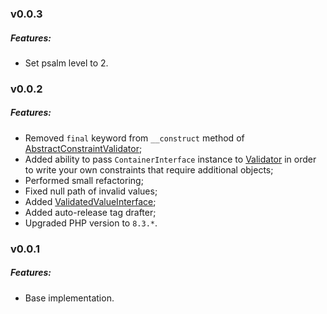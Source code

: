 ### v0.0.3
##### Features:
- Set psalm level to 2.

### v0.0.2
##### Features:
- Removed `final` keyword from `__construct` method of [AbstractConstraintValidator](/src/AbstractConstraintValidator.php);
- Added ability to pass `ContainerInterface` instance to [Validator](/src/Validator.php) in order to write your
own constraints that require additional objects;
- Performed small refactoring;
- Fixed null path of invalid values;
- Added [ValidatedValueInterface](src/Model/ValidatedValueInterface.php);
- Added auto-release tag drafter;
- Upgraded PHP version to `8.3.*`.

### v0.0.1
##### Features:
- Base implementation.
